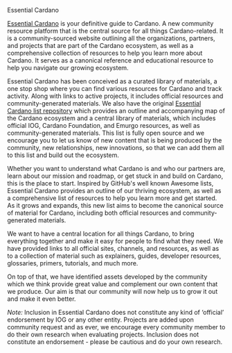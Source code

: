 Essential Cardano

[Essential Cardano](https://www.essentialcardano.io/) is your definitive guide to Cardano. A new community resource platform that is the central source for all things Cardano-related. It is a community-sourced website outlining all the organizations, partners, and projects that are part of the Cardano ecosystem, as well as a comprehensive collection of resources to help you learn more about Cardano. It serves as a canonical reference and educational resource to help you navigate our growing ecosystem. 

Essential Cardano has been conceived as a curated library of materials, a one stop shop where you can find various resources for Cardano and track activity. Along with links to active projects, it includes official resources and community-generated materials. We also have the original [Essential Cardano list repository](https://github.com/input-output-hk/essential-cardano) which provides an outline and accompanying map of the Cardano ecosystem and a central library of materials, which includes official IOG, Cardano Foundation, and Emurgo resources, as well as community-generated materials. This list is fully open source and we encourage you to let us know of new content that is being produced by the community, new relationships, new innovations, so that we can add them all to this list and build out the ecosystem.

Whether you want to understand what Cardano is and who our partners are, learn about our mission and roadmap, or get stuck in and build on Cardano, this is the place to start. Inspired by GitHub's well known Awesome lists, Essential Cardano provides an outline of our thriving ecosystem, as well as a comprehensive list of resources to help you learn more and get started. As it grows and expands, this new list aims to become the canonical source of material for Cardano, including both official resources and community-generated materials.

We want to have a central location for all things Cardano, to bring everything together and make it easy for people to find what they need. We have provided links to all official sites, channels, and resources, as well as to a collection of material such as explainers, guides, developer resources, glossaries, primers, tutorials, and much more.

On top of that, we have identified assets developed by the community which we think provide great value and complement our own content that we produce. Our aim is that our community will now help us to grow it out and make it even better.

*Note:* Inclusion in Essential Cardano does not constitute any kind of ‘official’ endorsement by IOG or any other entity. Projects are added upon community request and as ever, we encourage every community member to do their own research when evaluating projects. Inclusion does not constitute an endorsement - please be cautious and do your own research.

